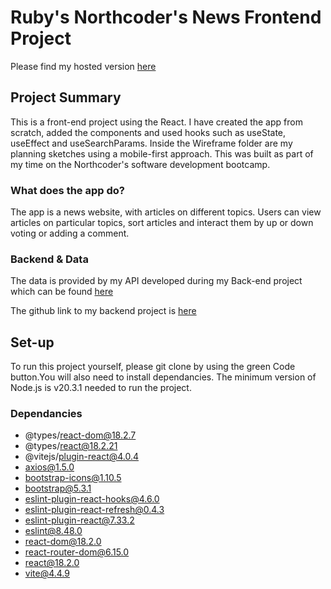 # Ruby's Northcoder's News Frontend Project

Please find my hosted version [here](https://northcoders-news-by-ruby.netlify.app/)

## Project Summary
This is a front-end project using the React. I have created the app from scratch, added the components and used hooks such as useState, useEffect and useSearchParams.
Inside the Wireframe folder are my planning sketches using a mobile-first approach. This was built as part of my time on the Northcoder's software development bootcamp. 

### What does the app do?
The app is a news website, with articles on different topics. Users can view articles on particular topics, sort articles and interact them by up or down voting or adding a comment.

### Backend & Data
The data is provided by my API developed during my Back-end project which can be found [here](https://rubys-northcoders-news.onrender.com/api)

The github link to my backend project is [here](https://github.com/rubyrubyruby02/be-project-API-NC-news)

## Set-up
To run this project yourself, please git clone by using the green Code button.You will also need to install dependancies. The minimum version of Node.js is v20.3.1 needed to run the project.

### Dependancies
* @types/react-dom@18.2.7
* @types/react@18.2.21
* @vitejs/plugin-react@4.0.4
* axios@1.5.0
* bootstrap-icons@1.10.5
* bootstrap@5.3.1
* eslint-plugin-react-hooks@4.6.0
* eslint-plugin-react-refresh@0.4.3
* eslint-plugin-react@7.33.2
* eslint@8.48.0
* react-dom@18.2.0
* react-router-dom@6.15.0
* react@18.2.0
* vite@4.4.9
